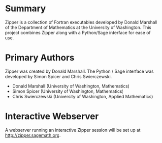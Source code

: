 # Summary #

Zipper is a collection of Fortran executables developed by Donald Marshall of the Department of Mathematics at the University of Washington. This project combines Zipper along with a Python/Sage interface for ease of use.

# Primary Authors #

Zipper was created by Donald Marshall. The Python / Sage interface was developed by Simon Spicer and Chris Swierczewski.

  * Donald Marshall (University of Washington, Mathematics)
  * Simon Spicer (University of Washington, Mathematics)
  * Chris Swierczewski (University of Washington, Applied Mathematics)

# Interactive Webserver #

A webserver running an interactive Zipper session will be set up at http://zipper.sagemath.org.